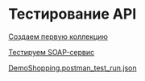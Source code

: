# Тестирование API

[Создаем первую коллекцию](https://www.postman.com/material-operator-49339734/workspace/my-workspace/collection/38489244-bd645e75-d9ea-468b-b8bf-f6a9df55ae9d?action=share&creator=38489244)

[Тестируем SOAP-сервис](https://www.postman.com/material-operator-49339734/workspace/my-workspace/collection/38489244-13009a90-78c4-403e-a8e4-c4647c9f3722?action=share&creator=38489244)

[DemoShopping.postman_test_run.json](https://github.com/user-attachments/files/17190575/DemoShopping.postman_test_run.json)
